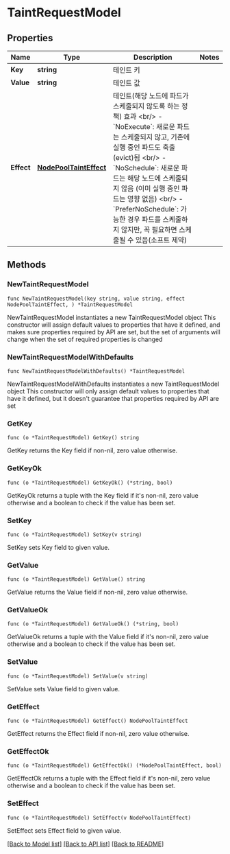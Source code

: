 # TaintRequestModel

## Properties

Name | Type | Description | Notes
------------ | ------------- | ------------- | -------------
**Key** | **string** | 테인트 키 | 
**Value** | **string** | 테인트 값 | 
**Effect** | [**NodePoolTaintEffect**](NodePoolTaintEffect.md) | 테인트(해당 노드에 파드가 스케줄되지 않도록 하는 정책) 효과 &lt;br/&gt; - &#x60;NoExecute&#x60;: 새로운 파드는 스케줄되지 않고, 기존에 실행 중인 파드도 축출(evict)됨  &lt;br/&gt; - &#x60;NoSchedule&#x60;: 새로운 파드는 해당 노드에 스케줄되지 않음 (이미 실행 중인 파드는 영향 없음)  &lt;br/&gt; - &#x60;PreferNoSchedule&#x60;: 가능한 경우 파드를 스케줄하지 않지만, 꼭 필요하면 스케줄될 수 있음(소프트 제약) | 

## Methods

### NewTaintRequestModel

`func NewTaintRequestModel(key string, value string, effect NodePoolTaintEffect, ) *TaintRequestModel`

NewTaintRequestModel instantiates a new TaintRequestModel object
This constructor will assign default values to properties that have it defined,
and makes sure properties required by API are set, but the set of arguments
will change when the set of required properties is changed

### NewTaintRequestModelWithDefaults

`func NewTaintRequestModelWithDefaults() *TaintRequestModel`

NewTaintRequestModelWithDefaults instantiates a new TaintRequestModel object
This constructor will only assign default values to properties that have it defined,
but it doesn't guarantee that properties required by API are set

### GetKey

`func (o *TaintRequestModel) GetKey() string`

GetKey returns the Key field if non-nil, zero value otherwise.

### GetKeyOk

`func (o *TaintRequestModel) GetKeyOk() (*string, bool)`

GetKeyOk returns a tuple with the Key field if it's non-nil, zero value otherwise
and a boolean to check if the value has been set.

### SetKey

`func (o *TaintRequestModel) SetKey(v string)`

SetKey sets Key field to given value.


### GetValue

`func (o *TaintRequestModel) GetValue() string`

GetValue returns the Value field if non-nil, zero value otherwise.

### GetValueOk

`func (o *TaintRequestModel) GetValueOk() (*string, bool)`

GetValueOk returns a tuple with the Value field if it's non-nil, zero value otherwise
and a boolean to check if the value has been set.

### SetValue

`func (o *TaintRequestModel) SetValue(v string)`

SetValue sets Value field to given value.


### GetEffect

`func (o *TaintRequestModel) GetEffect() NodePoolTaintEffect`

GetEffect returns the Effect field if non-nil, zero value otherwise.

### GetEffectOk

`func (o *TaintRequestModel) GetEffectOk() (*NodePoolTaintEffect, bool)`

GetEffectOk returns a tuple with the Effect field if it's non-nil, zero value otherwise
and a boolean to check if the value has been set.

### SetEffect

`func (o *TaintRequestModel) SetEffect(v NodePoolTaintEffect)`

SetEffect sets Effect field to given value.



[[Back to Model list]](../README.md#documentation-for-models) [[Back to API list]](../README.md#documentation-for-api-endpoints) [[Back to README]](../README.md)


